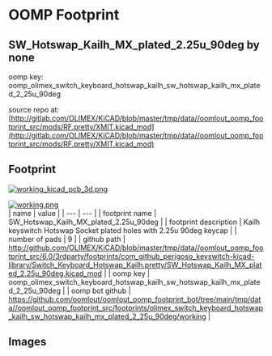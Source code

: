 # OOMP Footprint  
## SW_Hotswap_Kailh_MX_plated_2.25u_90deg  by none  
  
oomp key: oomp_olimex_switch_keyboard_hotswap_kailh_sw_hotswap_kailh_mx_plated_2_25u_90deg  
  
source repo at: [http://gitlab.com/OLIMEX/KiCAD/blob/master/tmp/data//oomlout_oomp_footprint_src/mods/RF.pretty/XMIT.kicad_mod](http://gitlab.com/OLIMEX/KiCAD/blob/master/tmp/data//oomlout_oomp_footprint_src/mods/RF.pretty/XMIT.kicad_mod)  
## Footprint  
  
[![working_kicad_pcb_3d.png](working_kicad_pcb_3d_600.png)](working_kicad_pcb_3d.png)  
  
[![working.png](working_600.png)](working.png)  
| name | value | 
| --- | --- | 
| footprint name | SW_Hotswap_Kailh_MX_plated_2.25u_90deg | 
| footprint description | Kailh keyswitch Hotswap Socket plated holes with 2.25u 90deg keycap | 
| number of pads | 9 | 
| github path | http://github.com/OLIMEX/KiCAD/blob/master/tmp/data//oomlout_oomp_footprint_src/6.0/3rdparty/footprints/com_github_perigoso_keyswitch-kicad-library/Switch_Keyboard_Hotswap_Kailh.pretty/SW_Hotswap_Kailh_MX_plated_2.25u_90deg.kicad_mod | 
| oomp key | oomp_olimex_switch_keyboard_hotswap_kailh_sw_hotswap_kailh_mx_plated_2_25u_90deg | 
| oomp bot github | https://github.com/oomlout/oomlout_oomp_footprint_bot/tree/main/tmp/data//oomlout_oomp_footprint_src/footprints/olimex_switch_keyboard_hotswap_kailh_sw_hotswap_kailh_mx_plated_2_25u_90deg/working | 
## Images  
